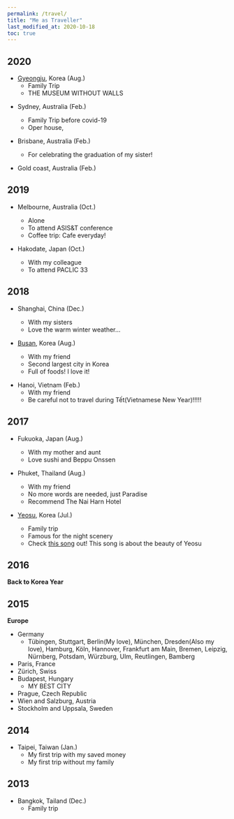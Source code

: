 ```yaml
---
permalink: /travel/
title: "Me as Traveller"
last_modified_at: 2020-10-18
toc: true
---
```

## 2020
* [Gyeongju], Korea (Aug.)
  - Family Trip
  - THE MUSEUM WITHOUT WALLS
  
[Gyeongju]: https://en.wikipedia.org/wiki/Gyeongju

* Sydney, Australia (Feb.)
  - Family Trip before covid-19
  - Oper house, 
* Brisbane, Australia (Feb.)
  - For celebrating the graduation of my sister!

* Gold coast, Australia (Feb.)

  
## 2019
* Melbourne, Australia (Oct.)
  - Alone
  - To attend ASIS&T conference
  - Coffee trip: Cafe everyday!
  
* Hakodate, Japan (Oct.)
  - With my colleague
  - To attend PACLIC 33
  
## 2018
* Shanghai, China (Dec.)
  - With my sisters
  - Love the warm winter weather...
  
* [Busan], Korea (Aug.)
  - With my friend
  - Second largest city in Korea
  - Full of foods! I love it!

[Busan]: https://en.wikipedia.org/wiki/Busan

* Hanoi, Vietnam (Feb.)
  - With my friend
  - Be careful not to travel during Tết(Vietnamese New Year)!!!!!
  
## 2017
* Fukuoka, Japan (Aug.)
  - With my mother and aunt
  - Love sushi and Beppu Onssen
  
* Phuket, Thailand (Aug.)
  - With my friend
  - No more words are needed, just Paradise
  - Recommend The Nai Harn Hotel

* [Yeosu], Korea (Jul.)
  - Family trip
  - Famous for the night scenery
  - Check [this song] out! This song is about the beauty of Yeosu
  
[Yeosu]: https://en.wikipedia.org/wiki/Yeosu
[this song]: https://www.youtube.com/watch?v=CaLGszSWIK8
  

## 2016
**Back to Korea Year**

## 2015
**Europe**
* Germany
  - Tübingen, Stuttgart, Berlin(My love), München, Dresden(Also my love), Hamburg, Köln, Hannover, Frankfurt am Main, Bremen, Leipzig, Nürnberg, Potsdam, Würzburg, Ulm, Reutlingen, Bamberg
* Paris, France
* Zürich, Swiss
* Budapest, Hungary
  - MY BEST CITY
* Prague, Czech Republic
* Wien and Salzburg, Austria
* Stockholm and Uppsala, Sweden

## 2014
* Taipei, Taiwan (Jan.)
  - My first trip with my saved money
  - My first trip without my family

## 2013
* Bangkok, Tailand (Dec.)
  - Family trip
  
